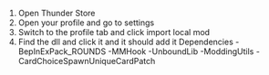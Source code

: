 1. Open Thunder Store
2. Open your profile and go to settings
3. Switch to the profile tab and click import local mod
4. Find the dll and click it and it should add it
Dependencies
-BepInExPack_ROUNDS 
-MMHook 
-UnboundLib 
-ModdingUtils 
-CardChoiceSpawnUniqueCardPatch
